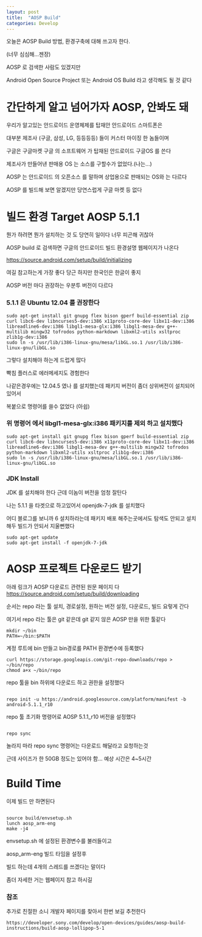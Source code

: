 ```yaml
---
layout: post
title:  "AOSP Build"
categories: Develop
---
```

오늘은 AOSP Build 방법, 환경구축에 대해  쓰고자 한다.

(너무 심심해...젠장)


AOSP 로 검색한 사람도 있겠지만 

Android Open Source Project  또는 Android OS Build 라고 생각해도 될 것 같다


# 간단하게 알고 넘어가자 AOSP, 안봐도 돼

우리가 알고있는 안드로이드 운영체제를 탑재안 안드로이드 스마트폰은 

대부분 제조사 (구글, 삼성, LG, 등등등등) 들이 커스터 마이징 한 놈들이며 

구글은 구글마켓 구글 의 소프트웨어 가 탑재된 안드로이드 구글OS 를 쓴다

제조사가 만들어낸 판매용 OS 는 소스를 구할수가 없었다.(나는...) 

AOSP 는  안드로이드 의 오픈소스 를 말하며 상업용으로 판매되는 OS와 는 다르다

AOSP 를 빌드해 보면 알겠지만 당연스럽게 구글 마켓 등  없다


# 빌드 환경  Target AOSP 5.1.1 

뭔가 하려면 뭔가 설치하는 것 도 당연히 일이다 너무 피곤해 귀찮아

AOSP build 로 검색하면 구글의 안드로이드 빌드 환경설명 웹페이지가 나온다

https://source.android.com/setup/build/initializing

여길 참고하는게 가장 좋다 당근  하지만 한국인은  한글이 좋지 


AOSP 버전 마다 권장하는 우분투 버전이 다르다 

### 5.1.1 은 Ubuntu 12.04 를 권장한다

```
sudo apt-get install git gnupg flex bison gperf build-essential zip curl libc6-dev libncurses5-dev:i386 x11proto-core-dev libx11-dev:i386 libreadline6-dev:i386 libgl1-mesa-glx:i386 libgl1-mesa-dev g++-multilib mingw32 tofrodos python-markdown libxml2-utils xsltproc zlib1g-dev:i386
sudo ln -s /usr/lib/i386-linux-gnu/mesa/libGL.so.1 /usr/lib/i386-linux-gnu/libGL.so

```

그렇다 설치해야 하는게 드럽게 많다

빡침 플러스로 에러메세지도 경험한다

나같은경우에는 12.04.5 였나 를 설치했는데 패키지 버전이 좀더 상위버전이 설치되어 있어서 

복붙으로  명령어를 쓸수 없었다 (아쉽)

### 위 명령어 에서 libgl1-mesa-glx:i386  패키지를 제외 하고 설치했다

```
sudo apt-get install git gnupg flex bison gperf build-essential zip curl libc6-dev libncurses5-dev:i386 x11proto-core-dev libx11-dev:i386 libreadline6-dev:i386 libgl1-mesa-dev g++-multilib mingw32 tofrodos python-markdown libxml2-utils xsltproc zlib1g-dev:i386
sudo ln -s /usr/lib/i386-linux-gnu/mesa/libGL.so.1 /usr/lib/i386-linux-gnu/libGL.so

```

### JDK Install
JDK 를 설치해야 한다  근데 이놈이 버전을 엄청 잘탄다 

나는 5.1.1 을 타겟으로 하고있어서 openjdk-7-jdk 를 설치했다

어디 블로그를 보니까 6 설치하라는데 패키지 배포 해주는곳에서도 탐색도 안되고 설치해두 빌드가 안되서 지울뻔했다

```
sudo apt-get update
sudo apt-get install -f openjdk-7-jdk

```

# AOSP 프로젝트 다운로드 받기 

아래 링크가  AOSP 다운로드 관련된 원문 페이지 다 
https://source.android.com/setup/build/downloading


순서는  repo 라는 툴 설치, 경로설정, 원하는 버전 설정, 다운로드, 빌드 요렇게 간다

여기서 repo 라는 툴은  git 같은데 git 같지 않은 AOSP 만을 위한 툴같다 

```
mkdir ~/bin 
PATH=~/bin:$PATH

```
계정 루트에 bin 만들고 bin경로를 PATH 환경변수에 등록했다 

```
curl https://storage.googleapis.com/git-repo-downloads/repo > ~/bin/repo
chmod a+x ~/bin/repo

```

repo 툴을 bin 하위에 다운로드 하고 권한을 설정했다


```

repo init -u https://android.googlesource.com/platform/manifest -b android-5.1.1_r10

```

repo 툴 초기화 명령어로 AOSP 5.1.1_r10 버전을 설정했다 


```

repo sync

```

놀라지 마라 repo sync 명령어는 다운로드 해달라고 요청하는것 

근데 사이즈가 한 50GB 정도는 있어야 함... 예상 시간은 4~5시간


# Build Time

이제 빌드 만 하면된다


```

source build/envsetup.sh
lunch aosp_arm-eng
make -j4

```

envsetup.sh 에 설정된 환경변수를 불러들이고 

aosp_arm-eng 빌드 타임을 설정후

빌드 하는데 4개의 스레드를 쓰겠다는 말이다

좀더 자세한 거는 웹페이지 참고 하시길


### 참조 

추가로 친절한 소니 개발자 페이지를 찾아서 한번 보길 추천한다

```
https://developer.sony.com/develop/open-devices/guides/aosp-build-instructions/build-aosp-lollipop-5-1

```


